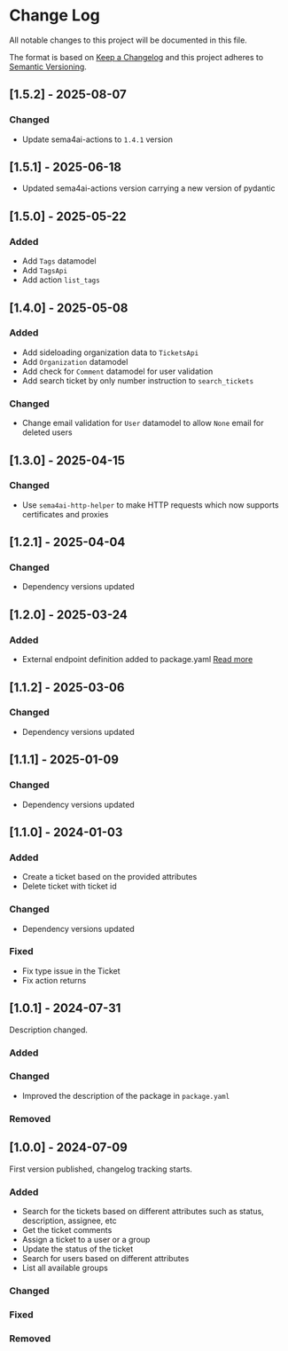 # Change Log

All notable changes to this project will be documented in this file.

The format is based on [Keep a Changelog](https://keepachangelog.com/)
and this project adheres to [Semantic Versioning](https://semver.org/).

## [1.5.2] - 2025-08-07

### Changed

- Update sema4ai-actions to `1.4.1` version

## [1.5.1] - 2025-06-18

- Updated sema4ai-actions version carrying a new version of pydantic

## [1.5.0] - 2025-05-22

### Added

- Add `Tags` datamodel
- Add `TagsApi`
- Add action `list_tags`

## [1.4.0] - 2025-05-08

### Added

- Add sideloading organization data to `TicketsApi`
- Add `Organization` datamodel
- Add check for `Comment` datamodel for user validation
- Add search ticket by only number instruction to `search_tickets`

### Changed

- Change email validation for `User` datamodel to allow `None` email for deleted users

## [1.3.0] - 2025-04-15

### Changed

- Use `sema4ai-http-helper` to make HTTP requests which now supports certificates and proxies

## [1.2.1] - 2025-04-04

### Changed

- Dependency versions updated

## [1.2.0] - 2025-03-24

### Added

- External endpoint definition added to package.yaml [Read more](https://sema4.ai/docs/team-edition/marketplace/snowflake-admin#managing-external-access)

## [1.1.2] - 2025-03-06

### Changed

- Dependency versions updated

## [1.1.1] - 2025-01-09

### Changed

- Dependency versions updated

## [1.1.0] - 2024-01-03

### Added

- Create a ticket based on the provided attributes
- Delete ticket with ticket id

### Changed

- Dependency versions updated

### Fixed

- Fix type issue in the Ticket
- Fix action returns

## [1.0.1] - 2024-07-31

Description changed.

### Added

### Changed

- Improved the description of the package in `package.yaml`

### Removed

## [1.0.0] - 2024-07-09

First version published, changelog tracking starts.

### Added

- Search for the tickets based on different attributes such as status, description, assignee, etc
- Get the ticket comments
- Assign a ticket to a user or a group
- Update the status of the ticket
- Search for users based on different attributes
- List all available groups

### Changed

### Fixed

### Removed
